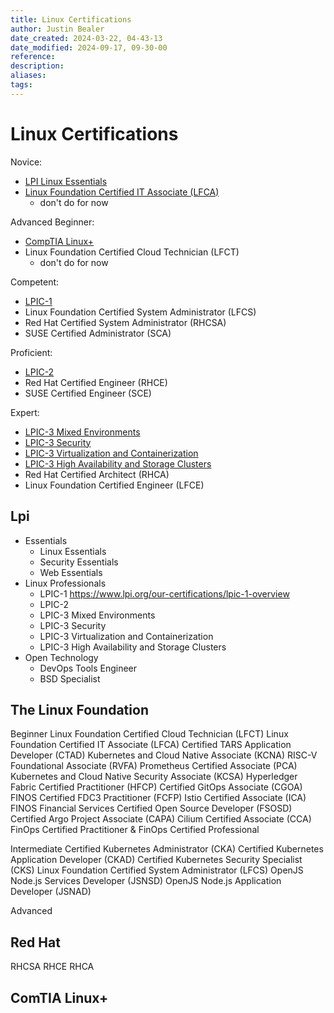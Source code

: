 ```yaml
---
title: Linux Certifications
author: Justin Bealer
date_created: 2024-03-22, 04-43-13
date_modified: 2024-09-17, 09-30-00
reference: 
description: 
aliases: 
tags: 
---
```

# Linux Certifications

Novice:

- [LPI Linux Essentials](./lpi-linux-essentials.md)
- [Linux Foundation Certified IT Associate (LFCA)](./lfca.md)
  - don't do for now

Advanced Beginner:

- [CompTIA Linux+](./comptia-linux.md)
- Linux Foundation Certified Cloud Technician (LFCT)
  - don't do for now

Competent:

- [LPIC-1](./lpi-lpic-1.md)
- Linux Foundation Certified System Administrator (LFCS)
- Red Hat Certified System Administrator (RHCSA)
- SUSE Certified Administrator (SCA)

Proficient:

- [LPIC-2](./lpi-lpic-2.md)
- Red Hat Certified Engineer (RHCE)
- SUSE Certified Engineer (SCE)

Expert:

- [LPIC-3 Mixed Environments](./lpi-lpic-3.md)
- [LPIC-3 Security](./lpi-lpic-3.md)
- [LPIC-3 Virtualization and Containerization](./lpi-lpic-3.md)
- [LPIC-3 High Availability and Storage Clusters](./lpi-lpic-3.md)
- Red Hat Certified Architect (RHCA)
- Linux Foundation Certified Engineer (LFCE)


## Lpi
- Essentials
  - Linux Essentials
  - Security Essentials
  - Web Essentials
- Linux Professionals
  - LPIC-1
      https://www.lpi.org/our-certifications/lpic-1-overview
  - LPIC-2
  - LPIC-3 Mixed Environments
  - LPIC-3 Security
  - LPIC-3 Virtualization and Containerization
  - LPIC-3 High Availability and Storage Clusters
- Open Technology
  - DevOps Tools Engineer
  - BSD Specialist

## The Linux Foundation

Beginner
Linux Foundation Certified Cloud Technician (LFCT)
Linux Foundation Certified IT Associate (LFCA)
Certified TARS Application Developer (CTAD)
Kubernetes and Cloud Native Associate (KCNA)
RISC-V Foundational Associate (RVFA)
Prometheus Certified Associate (PCA)
Kubernetes and Cloud Native Security Associate (KCSA)
Hyperledger Fabric Certified Practitioner (HFCP)
Certified GitOps Associate (CGOA)
FINOS Certified FDC3 Practitioner (FCFP)
Istio Certified Associate (ICA)
FINOS Financial Services Certified Open Source Developer (FSOSD)
Certified Argo Project Associate (CAPA)
Cilium Certified Associate (CCA)
FinOps Certified Practitioner & FinOps Certified Professional

Intermediate
Certified Kubernetes Administrator (CKA)
Certified Kubernetes Application Developer (CKAD)
Certified Kubernetes Security Specialist (CKS)
Linux Foundation Certified System Administrator (LFCS)
OpenJS Node.js Services Developer (JSNSD)
OpenJS Node.js Application Developer (JSNAD)

Advanced

## Red Hat
RHCSA
RHCE
RHCA

## ComTIA Linux+
